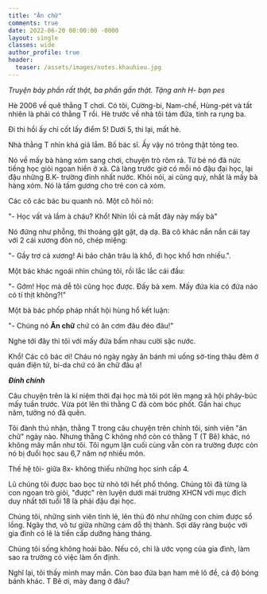 ```yaml
---
title: "Ăn chữ"
comments: true
date: 2022-06-20 00:00:00 -0000
layout: single
classes: wide
author_profile: true
header:
  teaser: /assets/images/notes.khauhieu.jpg
---
```


*Truyện bảy phần rất thật, ba phần gần thật. Tặng anh H- bạn pes*

Hè 2006 về quê thằng T chơi. Có tôi, Cường-bi, Nam-chế, Hùng-pét và tất nhiên là phải có thằng T rồi.
Hè trước về nhà tôi tám đứa, tính ra rụng ba. 

Đi thi hồi ấy chỉ cốt lấy điểm 5! Dưới 5, thi lại, mất hè.

Nhà thằng T nhìn khá giả lắm. Bố bác sĩ. Ấy vậy nó trông thật tỏng teo.

Nó về mấy bà hàng xóm sang chơi, chuyện trò rôm rả. 
Từ bé nó đã nức tiếng học giỏi ngoan hiền ở xã. Cả làng trước giờ có mỗi nó đậu đại học, lại đậu những B.K- trường đỉnh nhất nước. 
Khỏi nói, ai cũng quý, nhất là mấy bà hàng xóm. Nó là tấm gương cho trẻ con cả xóm.

Các cô các bác bu quanh nó. Một cô hỏi nó:

"- Học vất vả lắm à cháu? Khổ! Nhìn lồi cả mắt đây này mấy bà"

Nó đứng như phỗng, thi thoảng gật gật, dạ dạ. Bà cô khác nắn nắn cái tay với 2 cái xương đòn nó, chép miệng:

"- Gầy trơ cả xương! Ai bảo chăn trâu là khổ, đi học khổ hơn nhiều.".

Một bác khác ngoái nhìn chúng tôi, rồi lắc lắc cái đầu: 

"- Gớm! Học mà dễ tôi cũng học được. Đấy bà xem. Mấy đứa kia có đứa nào có tí thịt không?!"

Một bà bác phốp pháp nhất hội hùng hổ kết luận: 

"- Chúng nó **Ăn chữ** chứ có ăn cơm đâu đéo đâu!" 

Nghe tới đây thì tôi với mấy đứa bấm nhau cười sặc nước.

Khổ! Các cô bác ơi! Cháu nó ngày ngày ăn bánh mì uống sờ-ting thâu đêm ở quán điện tử, bi-da chứ có ăn chữ đâu ạ!

***Đính chính***

Câu chuyện trên là kỉ niệm thời đại học mà tôi pót lên mạng xã hội phây-búc mấy tuần trước.
Vừa pót lên thì thằng C đã còm bóc phốt. Gần hai chục năm, tưởng nó đã quên.

Tôi đành thú nhận, thằng T trong câu chuyện trên chính tôi, sinh viên "ăn chữ" ngày nào.
Nhưng thằng C không nhớ còn có thằng T (T Bê) khác, nó không măy mắn như tôi. 
Tôi ngụm lặn cuối cùng vẫn còn ra trường được còn nó bị đuổi học sau 6,7 năm nợ nhiều môn.

Thế hệ tôi- giữa 8x- không thiếu những học sinh cấp 4.

Lũ chúng tôi được bao bọc từ nhỏ tới hết phổ thông.
Chúng tôi đã từng là con ngoan trò giỏi, "được" rèn luyện dưới mái trường XHCN 
với mục đích duy nhất tới tuổi 18 là phải đậu đại học.

Chúng tôi, những sinh viên tỉnh lẻ, lên thủ đô như những con chim được sổ lồng.
Ngây thơ, vô tư giữa những cám dỗ thị thành. 
Sợi dây ràng buộc với gia đình có lẽ là tiền cấp dưỡng hàng tháng.

Chúng tôi sống không hoài bão.
Nếu có, chỉ là ước vọng của gia đình, làm sao ra trường có việc làm ổn định.

Nghĩ lại, tôi thấy mình may mắn. 
Còn bao đứa bạn ham mê lô đề, cá độ bóng bánh khác. 
T Bê ơi, mày đang ở đâu?


